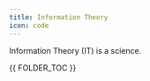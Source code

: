 ```yaml
---
title: Information Theory
icon: code
---
```


Information Theory (IT) is a science.


{{ FOLDER_TOC }}

